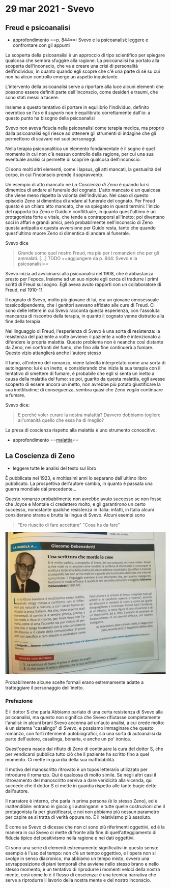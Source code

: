 # 29 mar 2021 - Svevo

## Freud e psicoanalisi
- approfondimento ==p. 844==: Svevo e la psicoanalisi; leggere e confrontare con gli appunti

La scoperta della psicoanalisi è un approccio di tipo scientifico per spiegare qualcosa che sembra sfuggire alla ragione. La psicoanalisi ha portato alla scoperta dell'inconscio, che va a creare una crisi di personalità dell'individuo, in quanto quando egli scopre che c'è una parte di sé su cui non ha alcun controllo emerge un aspetto inquietante.

L'intervento della psicoanalisi serve a riportare alla luce alcuni elementi che possono essere definiti parte dell'inconscio, come desideri e traumi, che sono stati messi a tacere.

Insieme a questo tentativo di portare in equilibrio l'individuo, definito nevrotico se l'_es_ e il _superio_ non è equilibrato correttamente dall'_io_: a questo punto ha bisogno della psicoanalisi

Svevo non aveva fiducia nella psicoanalisi come terapia medica, ma proprio dalla psicoanalisi egli riesce ad ottenere gli strumenti di indagine che gli permettono di scavare nei suoi personaggi.

Nella terapia psicoanalitica un elemento fondamentale è il sogno è quel momento in cui non c'è nessun controllo della ragione, per cui una sua eventuale analisi ci permette di scoprire qualcosa dell'inconscio.

Ci sono molti altri elementi, come i lapsus, gli atti mancati, la gestualità del corpo, in cui l'inconscio prende il sopravvento.

Un esempio di atto mancato ne _La Coscienza di Zeno_ è quando lui si dimentica di andare al funerale del cognato.
L'atto mancato è un qualcosa che viene meno rispetto la volontà dell'individuo. Nel caso di questo episodio Zeno si dimentica di andare al funerale del cognato. Per Freud questo è un chiaro atto mancato, che va spiegato in questi termini: l'inizio del rapporto tra Zeno e Guido è conflittuale, in quanto quest'ultimo è un protagonista forte e vitale, che tende a contrapporsi all'inetto; poi diventano soci in affari e grandi amici, però probabilmente nell'inconscio di Zeno questa antipatia e questa avversione per Guido resta, tanto che quando quest'ultimo muore Zeno si dimentica di andare al funerale.

Svevo dice
> Grande uomo quel nostro Freud, ma più per i romanzieri che per gli ammalati. [...] TODO ==aggiungere da p. 844: Svevo e la psicoanalisi==

Svevo inizia ad avvicinarsi alla psicoanalisi nel 1908, che è abbastanza presto per l'epoca. Insieme ad un suo nipote egli cerca di tradurre i primi scritti di Freud sul sogno.
Egli aveva avuto rapporti con un collaboratore di Freud, nel 1910-11.

Il cognato di Svevo, molto più giovane di lui, era un giovane omosessuale tossicodipendente, che i genitori avevano affidato alle cure di Freud. Ci sono delle lettere in cui Svevo racconta questa esperienza, con l'assoluta mancanza di riscontro della terapia, in quanto il cognato venne distrutto alla fine della terapia.

Nel linguaggio di Freud, l'esperienza di Svevo è una sorta di resistenza: la resistenza del paziente a volte avviene: il paziente a volte è intenzionato a difendere la propria malattia.
Questo problema non è neanche così distante da Zeno, nei confronti del fumo, che fino alla fine continuerà a fumare.
Questo vizio attanglierà anche l'autore stesso

Il fumo, all'interno del romanzo, viene talvolta interpretato come una sorta di autoinganno: lui è un inetto, e considerando che inizia la sua terapia con il tentativo di smettere di fumare, è probabile che egli si senta un inetto a causa della malattia del fumo: se poi, guarito da questa malattia, egli avesse scoperto di essere ancora un inetto, non avrebbe più potuto giustificare la sua inettitudine; di conseguenza, sembra quasi che Zeno _voglia_ continuare a fumare.

Svevo dice:
> E perché voler curare la nostra malattia? Davvero dobbiamo togliere all'umanità quello che essa ha di meglio?

La presa di coscienza rispetto alla malattia è uno strumento conoscitivo.

- approfondimento ==[malattia](https://www.corriere.it/cultura/eventi/2013/scala/notizie/malattia-destino-ineluttabile-cosi-tisi-consumo-l-ottocento-42b66182-5e85-11e3-aee7-1683485977a2.shtml)==

## La Coscienza di Zeno
- leggere tutte le analisi del testo sul libro

È pubblicata nel 1923, e moltissimi anni lo separano dall'ultimo libro pubblicato.
La prospettiva dell'autore cambia, in quanto è passata una guerra mondiale dal precedente...

Questo romanzo probabilmente non avrebbe avuto successo se non fosse che Joyce e Montale ci credettero molto, e gli garantirono un certo successo, nonostante qualche resistenza in Italia: infatti, in Italia alcuni considerano strana e brutta la lingua di Svevo. Alcuni esempi sono
> "Ero riuscito di fare accettare"
> "Cosa ha da fare"

![WhatsApp Image 2021-03-29 at 10.18.31](/assets/WhatsApp%20Image%202021-03-29%20at%2010.18.31.jpeg)

Probabilmente alcune scelte formali erano estremamente adatte a tratteggiare il personaggio dell'inetto.

### Prefazione

È il dottor S che parla
Abbiamo parlato di una certa resistenza di Svevo alla psicoanalisi, ma questo non significa che Svevo rifiutasse completamente l'analisi: in alcuni brani Svevo accenna ad un'auto analisi, a cui crede molto: è un sistema "casalingo" di Svevo, e possiamo immaginare che questo romanzo, con forti riferimenti autobiografici, sia una sorta di autoanalisi da parte dell'autore, casalinga, bonaria, e anche un po' ironica.

Quest'opera nasce dal rifiuto di Zeno di continuare la cura del dottor S, che per vendicarsi pubblica tutto ciò che il paziente ha scritto fino a quel momento.
Ci mette in guardia della sua inaffidabilità.

Il motivo del manoscritto ritrovato è un topos letterario utilizzato per introdurre il romanzo. Qui è qualcosa di molto simile.
Se negli altri casi il ritrovamento del manoscritto serviva a dare veridicità alla vicenda, qui succede che il dottor S ci mette in guardia rispetto alle tante bugie dette dall'autore.

Il narratore è interno, che parla in prima persona (è lo stesso Zeno), ed è inattendibile: entrano in gioco gli autoinganni e tutte quelle costruzioni che il protagonista fa per giustificarsi, e noi non abbiamo più nessun parametro per capire se si tratta di verità oppure no. È il relativismo più assoluto.

È come se Svevo ci dicesse che non ci sono più riferimenti oggettivi, ed è la maniera in cui Svevo ci mette di fronte alla fine di quell'atteggiamento di fiducia tipico del positivismo nella ragione e nei dati oggettivi.

Ci sono una serie di elementi estremamente significativi in questo senso: esempio è l'uso del tempo: non c'è un tempo oggettivo, e l'opera non si svolge in senso diacronico, ma abbiamo un tempo misto, ovvero una sovrapposizione di piani temporali che avviene nello stesso brano e nello stesso momento; è un tentativo di riprodurre i momenti veloci della nostra mente, così come lo è il flusso di coscienza: è una tecnica narrativa che serve a riprodurre il lavorio della nostra mente e del nostro inconscio.
